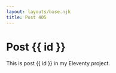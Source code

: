 ```yaml
---
layout: layouts/base.njk
title: Post 405
---
```


# Post {{ id }}

This is post {{ id }} in my Eleventy project.
